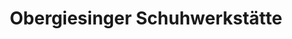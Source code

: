 ---
title: "Obergiesinger Schuhwerkstätte"
url: /muenchen/obergiesinger-schuhwerkstaette/
shop: Schuhe
---